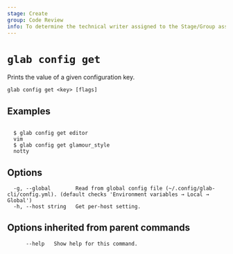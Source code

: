 ```yaml
---
stage: Create
group: Code Review
info: To determine the technical writer assigned to the Stage/Group associated with this page, see https://about.gitlab.com/handbook/product/ux/technical-writing/#assignments
---
```


<!--
This documentation is auto generated by a script.
Please do not edit this file directly. Run `make gen-docs` instead.
-->

# `glab config get`

Prints the value of a given configuration key.

```plaintext
glab config get <key> [flags]
```

## Examples

```plaintext

  $ glab config get editor
  vim
  $ glab config get glamour_style
  notty

```

## Options

```plaintext
  -g, --global        Read from global config file (~/.config/glab-cli/config.yml). (default checks 'Environment variables → Local → Global')
  -h, --host string   Get per-host setting.
```

## Options inherited from parent commands

```plaintext
      --help   Show help for this command.
```
